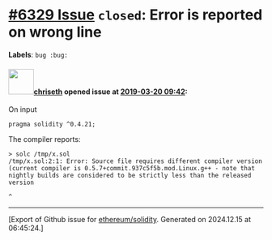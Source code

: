 # [\#6329 Issue](https://github.com/ethereum/solidity/issues/6329) `closed`: Error is reported on wrong line
**Labels**: `bug :bug:`


#### <img src="https://avatars.githubusercontent.com/u/9073706?v=4" width="50">[chriseth](https://github.com/chriseth) opened issue at [2019-03-20 09:42](https://github.com/ethereum/solidity/issues/6329):

On input
```
pragma solidity ^0.4.21;
```
The compiler reports:
```
> solc /tmp/x.sol 
/tmp/x.sol:2:1: Error: Source file requires different compiler version (current compiler is 0.5.7+commit.937c5f5b.mod.Linux.g++ - note that nightly builds are considered to be strictly less than the released version

^
```




-------------------------------------------------------------------------------



[Export of Github issue for [ethereum/solidity](https://github.com/ethereum/solidity). Generated on 2024.12.15 at 06:45:24.]

